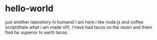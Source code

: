 # hello-world
just another repository
hi humans!
i am here.i like node.js and coffee script(thats what i am made of!).
I have had tacos on the moon and them find far superior to earth tacos.
